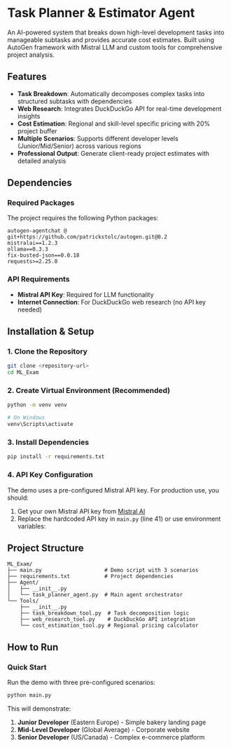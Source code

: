 # Task Planner & Estimator Agent

An AI-powered system that breaks down high-level development tasks into manageable subtasks and provides accurate cost estimates. Built using AutoGen framework with Mistral LLM and custom tools for comprehensive project analysis.

## Features

- **Task Breakdown**: Automatically decomposes complex tasks into structured subtasks with dependencies
- **Web Research**: Integrates DuckDuckGo API for real-time development insights
- **Cost Estimation**: Regional and skill-level specific pricing with 20% project buffer
- **Multiple Scenarios**: Supports different developer levels (Junior/Mid/Senior) across various regions
- **Professional Output**: Generate client-ready project estimates with detailed analysis

## Dependencies

### Required Packages

The project requires the following Python packages:

```
autogen-agentchat @ git+https://github.com/patrickstolc/autogen.git@0.2
mistralai==1.2.3
ollama==0.3.3
fix-busted-json==0.0.18
requests>=2.25.0
```

### API Requirements

- **Mistral API Key**: Required for LLM functionality
- **Internet Connection**: For DuckDuckGo web research (no API key needed)

## Installation & Setup

### 1. Clone the Repository

```bash
git clone <repository-url>
cd ML_Exam
```

### 2. Create Virtual Environment (Recommended)

```bash
python -m venv venv

# On Windows
venv\Scripts\activate
```
### 3. Install Dependencies

```bash
pip install -r requirements.txt
```

### 4. API Key Configuration

The demo uses a pre-configured Mistral API key. For production use, you should:

1. Get your own Mistral API key from [Mistral AI](https://mistral.ai/)
2. Replace the hardcoded API key in `main.py` (line 41) or use environment variables:


## Project Structure

```
ML_Exam/
├── main.py                    # Demo script with 3 scenarios
├── requirements.txt           # Project dependencies
├── Agent/
│   ├── __init__.py
│   └── task_planner_agent.py  # Main agent orchestrator
└── Tools/
    ├── __init__.py
    ├── task_breakdown_tool.py  # Task decomposition logic
    ├── web_research_tool.py    # DuckDuckGo API integration
    └── cost_estimation_tool.py # Regional pricing calculator
```

## How to Run

### Quick Start

Run the demo with three pre-configured scenarios:

```bash
python main.py
```

This will demonstrate:
1. **Junior Developer** (Eastern Europe) - Simple bakery landing page
2. **Mid-Level Developer** (Global Average) - Corporate website  
3. **Senior Developer** (US/Canada) - Complex e-commerce platform
